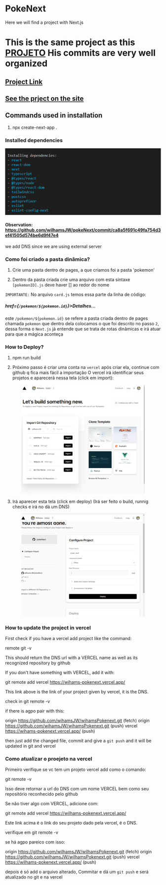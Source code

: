 # PokeNext
Here we will find a project with Next.js

# This is the same project as this [PROJETO](https://github.com/wilhamsJW/pokeNext) His commits are very well organized

## [Project Link](https://wilhams-pokenext-5sbfubmmv-wilhamsdev-gmailcom.vercel.app/)

## [See the prject on the site](https://wilhams-pokenext-5sbfubmmv-wilhamsdev-gmailcom.vercel.app/)

## Commands used in installation

1. npx create-next-app .

### Installed dependencies

<p align="center">
  <img src="my-app/public/dependencies-instaled.png" width="600px">
</p>

#### Observation: https://github.com/wilhamsJW/pokeNext/commit/ca8a5f691c49fa754d3ef41505d574be6d9f47e4

we add DNS since we are using external server

### Como foi criado a pasta dinâmica?

1. Crie uma pasta dentro de pages, a que criamos foi a pasta 'pokemon'

2. Dentro da pasta criada crie uma arquivo com esta sintaxe `[pokemonID].js` deve haver [] ao redor do nome

`IMPORTANTE:` No arquivo `card.js` temos essa parte da linha de código:
   ##### href={`/pokemon/${pokemon.id}`}>Detalhes...
   este `/pokemon/${pokemon.id}` se refere a pasta criada dentro de pages chamada `pokemon` que dentro dela colocamos o que foi descrito no passo `2`, dessa forma o `Next.js` já entende que se trata de rotas dinãmicas e irá atuar para que a mágica aconteça

   ### How to Deploy?

   1. npm run build 

   2. Próximo passo é criar uma conta na `vercel` após criar ela, continue com github q fica mais fácil a importação
   O vercel irá identificar seus projetos e aparecerá nessa tela (click em import):

  <p align="center">
    <img src="my-app/public/vercel01.png" width="400px">
  </p>

  3. Irá aparecer esta tela (click em deploy) (Irá ser feito o build, runnig checks e irá no dá um DNS)

  <p align="center">
    <img src="my-app/public/vercel02.png" width="400px">
  </p>

### How to update the project in vercel

First check if you have a vercel add project like the command:

remote git -v

This should return the DNS url with a VERCEL name as well as its recognized repository
by github

If you don't have something with VERCEL, add it with:

git remote add vercel https://wihams-pokenext.vercel.app/

This link above is the link of your project given by vercel, it is the DNS.

check in git remote -v

if there is agpo pair with this:

origin https://github.com/wihamsJW/wihamsPokenext.git (fetch)
origin https://github.com/wihamsJW/wihamsPokenext.git (push)
vercel https://wihams-pokenext.vercel.app/ (push)

then just add the changed file, commit and give a `git push` and it will be updated in git and vercel

### Como atualizar o proejeto na vercel

Primeiro verifique se vc tem um projeto vercel add como o comando:

git remote -v 

Isso deve retornar a url do DNS com um nome VERCEL bem como seu repositório reconhecido 
pelo github

Se não tiver algo com VERCEL, adicione com:

git remote add vercel https://wilhams-pokenext.vercel.app/ 

Este link acima é o link do seu projeto dado pela vercel, é o DNS.

verifique em git remote -v 

se há agpo pareico com isso:

origin  https://github.com/wilhamsJW/wilhamsPokenext.git (fetch)
origin  https://github.com/wilhamsJW/wilhamsPokenext.git (push)
vercel  https://wilhams-pokenext.vercel.app/ (push)

depois é só add o arquivo alterado, Commitar e dá um `git push` e será atualizado no git e na vercel